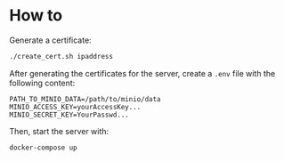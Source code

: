 # How to

Generate a certificate:

```bash
./create_cert.sh ipaddress
```

After generating the certificates for the server, create a `.env` file with the following content:

```env
PATH_TO_MINIO_DATA=/path/to/minio/data
MINIO_ACCESS_KEY=yourAccessKey...
MINIO_SECRET_KEY=YourPasswd...
```

Then, start the server with:

```bash
docker-compose up
```